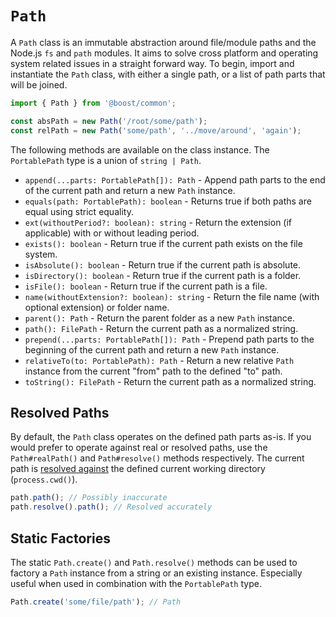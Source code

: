 # `Path`

A `Path` class is an immutable abstraction around file/module paths and the Node.js `fs` and `path`
modules. It aims to solve cross platform and operating system related issues in a straight forward
way. To begin, import and instantiate the `Path` class, with either a single path, or a list of path
parts that will be joined.

```ts
import { Path } from '@boost/common';

const absPath = new Path('/root/some/path');
const relPath = new Path('some/path', '../move/around', 'again');
```

The following methods are available on the class instance. The `PortablePath` type is a union of
`string | Path`.

- `append(...parts: PortablePath[]): Path` - Append path parts to the end of the current path and
  return a new `Path` instance.
- `equals(path: PortablePath): boolean` - Returns true if both paths are equal using strict
  equality.
- `ext(withoutPeriod?: boolean): string` - Return the extension (if applicable) with or without
  leading period.
- `exists(): boolean` - Return true if the current path exists on the file system.
- `isAbsolute(): boolean` - Return true if the current path is absolute.
- `isDirectory(): boolean` - Return true if the current path is a folder.
- `isFile(): boolean` - Return true if the current path is a file.
- `name(withoutExtension?: boolean): string` - Return the file name (with optional extension) or
  folder name.
- `parent(): Path` - Return the parent folder as a new `Path` instance.
- `path(): FilePath` - Return the current path as a normalized string.
- `prepend(...parts: PortablePath[]): Path` - Prepend path parts to the beginning of the current
  path and return a new `Path` instance.
- `relativeTo(to: PortablePath): Path` - Return a new relative `Path` instance from the current
  "from" path to the defined "to" path.
- `toString(): FilePath` - Return the current path as a normalized string.

## Resolved Paths

By default, the `Path` class operates on the defined path parts as-is. If you would prefer to
operate against real or resolved paths, use the `Path#realPath()` and `Path#resolve()` methods
respectively. The current path is
[resolved against](https://nodejs.org/api/path.html#path_path_resolve_paths) the defined current
working directory (`process.cwd()`).

```ts
path.path(); // Possibly inaccurate
path.resolve().path(); // Resolved accurately
```

## Static Factories

The static `Path.create()` and `Path.resolve()` methods can be used to factory a `Path` instance
from a string or an existing instance. Especially useful when used in combination with the
`PortablePath` type.

```ts
Path.create('some/file/path'); // Path
```
